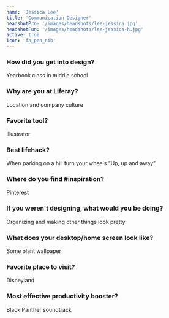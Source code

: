 ```yaml
---
name: 'Jessica Lee'
title: 'Communication Designer'
headshotPro: '/images/headshots/lee-jessica.jpg'
headshotFun: '/images/headshots/lee-jessica-h.jpg'
active: true
icon: 'fa_pen_nib'
---
```


### How did you get into design?

Yearbook class in middle school

### Why are you at Liferay?

Location and company culture

### Favorite tool?

Illustrator

### Best lifehack?

When parking on a hill turn your wheels “Up, up and away”

### Where do you find #inspiration?

Pinterest

### If you weren't designing, what would you be doing?

Organizing and making other things look pretty

### What does your desktop/home screen look like?

Some plant wallpaper

### Favorite place to visit?

Disneyland

### Most effective productivity booster?

Black Panther soundtrack
